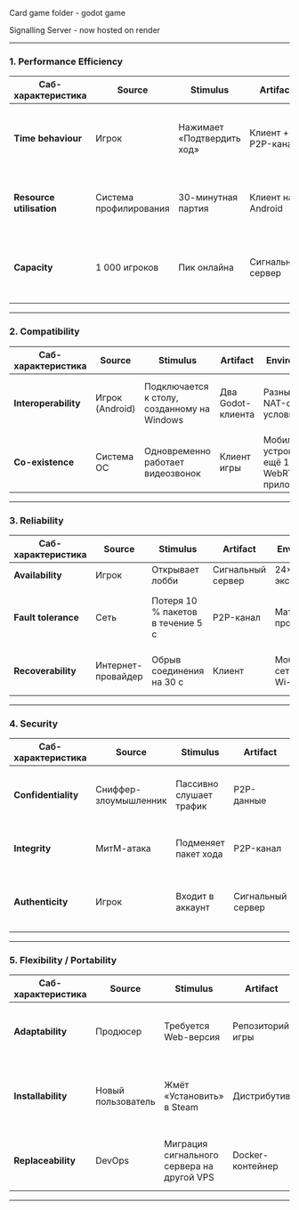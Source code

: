 Card game folder - godot game

Signalling Server - now hosted on render

---

### 1. Performance Efficiency

| Саб-характеристика       | Source                 | Stimulus                   | Artifact           | Environment                             | Response                                               | Response measure                                                  |
| ------------------------ | ---------------------- | -------------------------- | ------------------ | --------------------------------------- | ------------------------------------------------------ | ----------------------------------------------------------------- |
| **Time behaviour**       | Игрок                  | Нажимает «Подтвердить ход» | Клиент + P2P-канал | Матч 1-на-1, стабильный Wi-Fi ≥ 20 Mbps | Пир отправляет пакет хода, оппонент видит его анимацию | *End-to-end* задержка ≤ 150 мс для 95 % ходов                     |
| **Resource utilisation** | Система профилирования | 30-минутная партия         | Клиент на Android  | Батарея 50 %, CPU 8-ядер, RAM 4 ГБ      | Движок держит среднюю загрузку CPU                     | ≤ 15 % среднего CPU и ≤ 250 MB RSS                                |
| **Capacity**             | 1 000 игроков          | Пик онлайна                | Сигнальный сервер  | VPS 2 vCPU/4 ГБ RAM                     | Создаются WebRTC-комнаты                               | ≥ 400 одновременных столов без деградации времени сигнала (≤ 1 с) |

---

### 2. Compatibility

| Саб-характеристика   | Source          | Stimulus                                    | Artifact          | Environment                                     | Response                              | Response measure                                 |
| -------------------- | --------------- | ------------------------------------------- | ----------------- | ----------------------------------------------- | ------------------------------------- | ------------------------------------------------ |
| **Interoperability** | Игрок (Android) | Подключается к столу, созданному на Windows | Два Godot-клиента | Разные ОС, NAT-сетевые условия                  | Обмениваются SDP/ICE, начинается игра | Рукопожатие завершается ≤ 2 с, успешность ≥ 99 % |
| **Co-existence**     | Система ОС      | Одновременно работает видеозвонок           | Клиент игры       | Мобильное устройство с ещё 1 WebRTC-приложением | Игра ограничивает битрейт канала      | Средняя доля пропускной полосы ≤ 40 %            |

---

### 3. Reliability

| Саб-характеристика  | Source             | Stimulus                          | Artifact          | Environment               | Response                                            | Response measure                                 |
| ------------------- | ------------------ | --------------------------------- | ----------------- | ------------------------- | --------------------------------------------------- | ------------------------------------------------ |
| **Availability**    | Игрок              | Открывает лобби                   | Сигнальный сервер | 24×7 эксплуатация         | Отдаёт список столов                                | Доступность ≥ 99.8 %/месяц                       |
| **Fault tolerance** | Сеть               | Потеря 10 % пакетов в течение 5 с | P2P-канал         | Матч в процессе           | Перезапрашиваются недостающие кадры состояния       | Игра продолжается без разрыва; пропуск ходов = 0 |
| **Recoverability**  | Интернет-провайдер | Обрыв соединения на 30 с          | Клиент            | Мобильная сеть 4G → Wi-Fi | Клиент повторно соединяется, восстанавливает партию | Полное восстановление ≤ 10 с, потеря хода = 0    |

---

### 4. Security

| Саб-характеристика  | Source                | Stimulus                | Artifact          | Environment         | Response                           | Response measure                                        |
| ------------------- | --------------------- | ----------------------- | ----------------- | ------------------- | ---------------------------------- | ------------------------------------------------------- |
| **Confidentiality** | Сниффер-злоумышленник | Пассивно слушает трафик | P2P-данные        | Общедоступный Wi-Fi | DTLS шифрует канал                 | Невозможно извлечь содержимое карт (< 10⁻⁶ вероятность) |
| **Integrity**       | МитМ-атака            | Подменяет пакет хода    | P2P-канал         | В пути между пирами | Клиент отвергает пакет по HMAC     | 100 % атака детектируется, игра продолжается            |
| **Authenticity**    | Игрок                 | Входит в аккаунт        | Сигнальный сервер | OAuth2 + JWT        | Проверяет токен и выдаёт ICE-креды | Неверные токены отклоняются ≤ 100 мс; FP < 0.1 %        |

---

### 5. Flexibility / Portability

| Саб-характеристика | Source             | Stimulus                                   | Artifact         | Environment          | Response                                     | Response measure                              |
| ------------------ | ------------------ | ------------------------------------------ | ---------------- | -------------------- | -------------------------------------------- | --------------------------------------------- |
| **Adaptability**   | Продюсер           | Требуется Web-версия                       | Репозиторий игры | CI/CD, Emscripten    | Сборка в WebAssembly                         | Успешная сборка без кода-правок, ≤ 2 дня      |
| **Installability** | Новый пользователь | Жмёт «Установить» в Steam                  | Дистрибутив      | Windows 11           | Клиент скачивается, запускается              | Успешная установка ≥ 99 %, первое окно ≤ 15 с |
| **Replaceability** | DevOps             | Миграция сигнального сервера на другой VPS | Docker-контейнер | Zero-downtime deploy | Старый трафик дренируется, новый поднимается | Простои матчей = 0 с; rollback ≤ 1 клик       |

---
